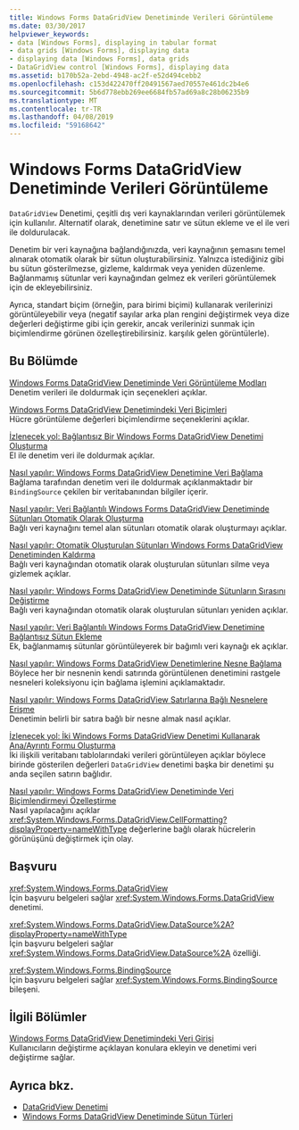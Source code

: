 ```yaml
---
title: Windows Forms DataGridView Denetiminde Verileri Görüntüleme
ms.date: 03/30/2017
helpviewer_keywords:
- data [Windows Forms], displaying in tabular format
- data grids [Windows Forms], displaying data
- displaying data [Windows Forms], data grids
- DataGridView control [Windows Forms], displaying data
ms.assetid: b170b52a-2ebd-4948-ac2f-e52d494cebb2
ms.openlocfilehash: c153d422470ff20491567aed70557e461dc2b4e6
ms.sourcegitcommit: 5b6d778ebb269ee6684fb57ad69a8c28b06235b9
ms.translationtype: MT
ms.contentlocale: tr-TR
ms.lasthandoff: 04/08/2019
ms.locfileid: "59168642"
---
```

# <a name="displaying-data-in-the-windows-forms-datagridview-control"></a>Windows Forms DataGridView Denetiminde Verileri Görüntüleme
`DataGridView` Denetimi, çeşitli dış veri kaynaklarından verileri görüntülemek için kullanılır. Alternatif olarak, denetimine satır ve sütun ekleme ve el ile veri ile doldurulacak.  
  
 Denetim bir veri kaynağına bağlandığınızda, veri kaynağının şemasını temel alınarak otomatik olarak bir sütun oluşturabilirsiniz. Yalnızca istediğiniz gibi bu sütun gösterilmezse, gizleme, kaldırmak veya yeniden düzenleme. Bağlanmamış sütunlar veri kaynağından gelmez ek verileri görüntülemek için de ekleyebilirsiniz.  
  
 Ayrıca, standart biçim (örneğin, para birimi biçimi) kullanarak verilerinizi görüntüleyebilir veya (negatif sayılar arka plan rengini değiştirmek veya dize değerleri değiştirme gibi için gerekir, ancak verilerinizi sunmak için biçimlendirme görünen özelleştirebilirsiniz. karşılık gelen görüntülerle).  
  
## <a name="in-this-section"></a>Bu Bölümde  
 [Windows Forms DataGridView Denetiminde Veri Görüntüleme Modları](data-display-modes-in-the-windows-forms-datagridview-control.md)  
 Denetim verileri ile doldurmak için seçenekleri açıklar.  
  
 [Windows Forms DataGridView Denetimindeki Veri Biçimleri](data-formatting-in-the-windows-forms-datagridview-control.md)  
 Hücre görüntüleme değerleri biçimlendirme seçeneklerini açıklar.  
  
 [İzlenecek yol: Bağlantısız Bir Windows Forms DataGridView Denetimi Oluşturma](walkthrough-creating-an-unbound-windows-forms-datagridview-control.md)  
 El ile denetim veri ile doldurmak açıklar.  
  
 [Nasıl yapılır: Windows Forms DataGridView Denetimine Veri Bağlama](how-to-bind-data-to-the-windows-forms-datagridview-control.md)  
 Bağlama tarafından denetim veri ile doldurmak açıklanmaktadır bir `BindingSource` çekilen bir veritabanından bilgiler içerir.  
  
 [Nasıl yapılır: Veri Bağlantılı Windows Forms DataGridView Denetiminde Sütunları Otomatik Olarak Oluşturma](autogenerate-columns-in-a-data-bound-wf-datagridview-control.md)  
 Bağlı veri kaynağını temel alan sütunları otomatik olarak oluşturmayı açıklar.  
  
 [Nasıl yapılır: Otomatik Oluşturulan Sütunları Windows Forms DataGridView Denetiminden Kaldırma](remove-autogenerated-columns-from-a-wf-datagridview-control.md)  
 Bağlı veri kaynağından otomatik olarak oluşturulan sütunları silme veya gizlemek açıklar.  
  
 [Nasıl yapılır: Windows Forms DataGridView Denetiminde Sütunların Sırasını Değiştirme](how-to-change-the-order-of-columns-in-the-windows-forms-datagridview-control.md)  
 Bağlı veri kaynağından otomatik olarak oluşturulan sütunları yeniden açıklar.  
  
 [Nasıl yapılır: Veri Bağlantılı Windows Forms DataGridView Denetimine Bağlantısız Sütun Ekleme](unbound-column-to-a-data-bound-datagridview.md)  
 Ek, bağlanmamış sütunlar görüntüleyerek bir bağımlı veri kaynağı ek açıklar.  
  
 [Nasıl yapılır: Windows Forms DataGridView Denetimlerine Nesne Bağlama](how-to-bind-objects-to-windows-forms-datagridview-controls.md)  
 Böylece her bir nesnenin kendi satırında görüntülenen denetimini rastgele nesneleri koleksiyonu için bağlama işlemini açıklamaktadır.  
  
 [Nasıl yapılır: Windows Forms DataGridView Satırlarına Bağlı Nesnelere Erişme](how-to-access-objects-bound-to-windows-forms-datagridview-rows.md)  
 Denetimin belirli bir satıra bağlı bir nesne almak nasıl açıklar.  
  
 [İzlenecek yol: İki Windows Forms DataGridView Denetimi Kullanarak Ana/Ayrıntı Formu Oluşturma](creating-a-master-detail-form-using-two-datagridviews.md)  
 İki ilişkili veritabanı tablolarındaki verileri görüntüleyen açıklar böylece birinde gösterilen değerleri `DataGridView` denetimi başka bir denetimi şu anda seçilen satırın bağlıdır.  
  
 [Nasıl yapılır: Windows Forms DataGridView Denetiminde Veri Biçimlendirmeyi Özelleştirme](how-to-customize-data-formatting-in-the-windows-forms-datagridview-control.md)  
 Nasıl yapılacağını açıklar <xref:System.Windows.Forms.DataGridView.CellFormatting?displayProperty=nameWithType> değerlerine bağlı olarak hücrelerin görünüşünü değiştirmek için olay.  
  
## <a name="reference"></a>Başvuru  
 <xref:System.Windows.Forms.DataGridView>  
 İçin başvuru belgeleri sağlar <xref:System.Windows.Forms.DataGridView> denetimi.  
  
 <xref:System.Windows.Forms.DataGridView.DataSource%2A?displayProperty=nameWithType>  
 İçin başvuru belgeleri sağlar <xref:System.Windows.Forms.DataGridView.DataSource%2A> özelliği.  
  
 <xref:System.Windows.Forms.BindingSource>  
 İçin başvuru belgeleri sağlar <xref:System.Windows.Forms.BindingSource> bileşeni.  
  
## <a name="related-sections"></a>İlgili Bölümler  
 [Windows Forms DataGridView Denetimindeki Veri Girişi](data-entry-in-the-windows-forms-datagridview-control.md)  
 Kullanıcıların değiştirme açıklayan konulara ekleyin ve denetimi veri değiştirme sağlar.  
  
## <a name="see-also"></a>Ayrıca bkz.

- [DataGridView Denetimi](datagridview-control-windows-forms.md)
- [Windows Forms DataGridView Denetiminde Sütun Türleri](column-types-in-the-windows-forms-datagridview-control.md)
